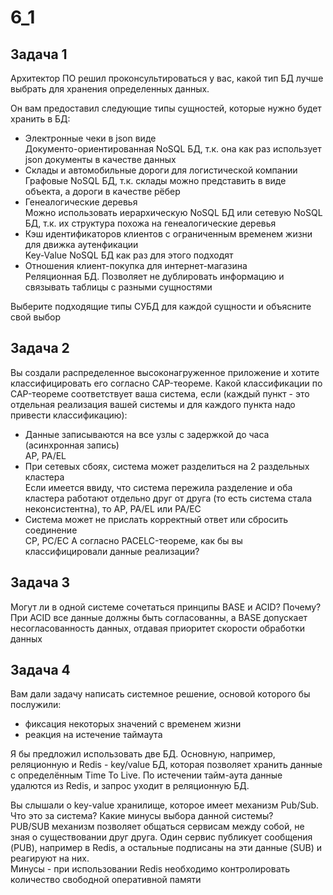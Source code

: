 # 6_1  
## Задача 1
Архитектор ПО решил проконсультироваться у вас, какой тип БД лучше выбрать для хранения определенных данных.

Он вам предоставил следующие типы сущностей, которые нужно будет хранить в БД:

- Электронные чеки в json виде  
Документо-ориентированная NoSQL БД, т.к. она как раз использует json документы в качестве данных
- Склады и автомобильные дороги для логистической компании  
Графовые NoSQL БД, т.к. склады можно представить в виде объекта, а дороги в качестве рёбер
- Генеалогические деревья  
Можно использовать иерархическую NoSQL БД или сетевую NoSQL БД, т.к. их структура похожа на генеалогические деревья
- Кэш идентификаторов клиентов с ограниченным временем жизни для движка аутенфикации  
Key-Value NoSQL БД как раз для этого подходят
- Отношения клиент-покупка для интернет-магазина  
Реляционная БД. Позволяет не дублировать информацию и связывать таблицы с разными сущностями

Выберите подходящие типы СУБД для каждой сущности и объясните свой выбор  


## Задача 2
Вы создали распределенное высоконагруженное приложение и хотите классифицировать его согласно CAP-теореме. Какой классификации по CAP-теореме соответствует ваша система, если (каждый пункт - это отдельная реализация вашей системы и для каждого пункта надо привести классификацию):

- Данные записываются на все узлы с задержкой до часа (асинхронная запись)  
AP, PA/EL
- При сетевых сбоях, система может разделиться на 2 раздельных кластера  
Если имеется ввиду, что система пережила разделение и оба кластера работают отдельно друг от друга (то есть система стала неконсистентна), то AP, PA/EL  или PA/EC
- Система может не прислать корректный ответ или сбросить соединение  
CP, PC/EC
А согласно PACELC-теореме, как бы вы классифицировали данные реализации?

## Задача 3
Могут ли в одной системе сочетаться принципы BASE и ACID? Почему?  
При ACID все данные должны быть согласованны, а BASE допускает несогласованность данных, отдавая приоритет скорости обработки данных 

## Задача 4
Вам дали задачу написать системное решение, основой которого бы послужили:

- фиксация некоторых значений с временем жизни
- реакция на истечение таймаута

Я бы предложил использовать две БД. Основную, например, реляционную и Redis - key/value  БД, которая позволяет хранить данные с определённым Time To Live. По истечении тайм-аута данные удалются из Redis, и запрос уходит в реляционную БД.

Вы слышали о key-value хранилище, которое имеет механизм Pub/Sub. Что это за система? Какие минусы выбора данной системы?  
PUB/SUB механизм позволяет общаться сервисам между собой, не зная о существовании друг друга. Один сервис публикует сообщения (PUB), например в Redis, а остальные подписаны на эти данные (SUB) и реагируют на них.  
Минусы - при использовании Redis необходимо контролировать количество свободной оперативной памяти
